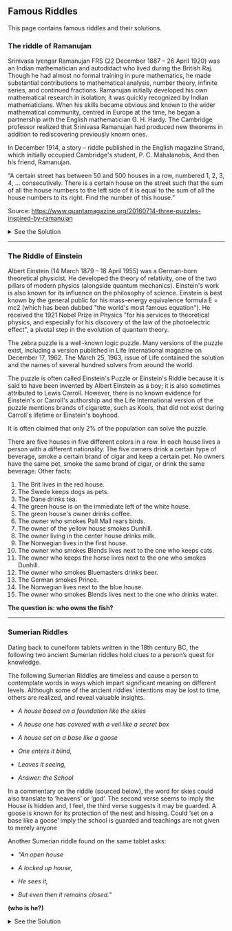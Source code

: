 ## Famous Riddles

This page contains famous riddles and their solutions.

### The riddle of Ramanujan

Srinivasa Iyengar Ramanujan FRS (22 December 1887 – 26 April 1920) was an Indian mathematician and autodidact who lived during the British Raj. Though he had almost no formal training in pure mathematics, he made substantial contributions to mathematical analysis, number theory, infinite series, and continued fractions. Ramanujan initially developed his own mathematical research in isolation; it was quickly recognized by Indian mathematicians. When his skills became obvious and known to the wider mathematical community, centred in Europe at the time, he began a partnership with the English mathematician G. H. Hardy. The Cambridge professor realized that Srinivasa Ramanujan had produced new theorems in addition to rediscovering previously known ones.

In December 1914, a story – riddle published in the English magazine Strand, which initially occupied Cambridge's student, P. C. Mahalanobis, And then his friend, Ramanujan.

“A certain street has between 50 and 500 houses in a row, numbered 1, 2, 3, 4, … consecutively. There is a certain house on the street such that the sum of all the house numbers to the left side of it is equal to the sum of all the house numbers to its right. Find the number of this house.”

Source: https://www.quantamagazine.org/20160714-three-puzzles-inspired-by-ramanujan

<details>
<summary>See the Solution</summary>
<p>
    The problem can be solved  using a variety of methods. Using trial and error methods  you can find that the only acceptable solution is this:
</p>
 
<p>    
    1 + 2 + 3 + … + 203 = 205 + 206 + … + 288. House number 204, on a street with 288 houses.
</p>

<p>    
    Without restrictions 50 and 500, there were other solutions. For example, on a road with 8 homes, the right answer would be the No. 6 house:
</p>    

<p>
    1 + 2 + 3 + 4 + 5 = 7 + 8
</p>  
</details>

<hr>

### The Riddle of Einstein

Albert Einstein (14 March 1879 – 18 April 1955) was a German-born theoretical physicist. He developed the theory of relativity, one of the two pillars of modern physics (alongside quantum mechanics). Einstein's work is also known for its influence on the philosophy of science. Einstein is best known by the general public for his mass–energy equivalence formula E = mc2 (which has been dubbed "the world's most famous equation"). He received the 1921 Nobel Prize in Physics "for his services to theoretical physics, and especially for his discovery of the law of the photoelectric effect", a pivotal step in the evolution of quantum theory.

The zebra puzzle is a well-known logic puzzle. Many versions of the puzzle exist, including a version published in Life International magazine on December 17, 1962. The March 25, 1963, issue of Life contained the solution and the names of several hundred solvers from around the world.

The puzzle is often called Einstein's Puzzle or Einstein's Riddle because it is said to have been invented by Albert Einstein as a boy; it is also sometimes attributed to Lewis Carroll. However, there is no known evidence for Einstein's or Carroll's authorship and the Life International version of the puzzle mentions brands of cigarette, such as Kools, that did not exist during Carroll's lifetime or Einstein's boyhood.

It is often claimed that only 2% of the population can solve the puzzle.

There are five houses in five different colors in a row. In each house lives a person with a different nationality. The five owners drink a certain type of beverage, smoke a certain brand of cigar and keep a certain pet. No owners have the same pet, smoke the same brand of cigar, or drink the same beverage. Other facts: 

1. The Brit lives in the red house. 
2. The Swede keeps dogs as pets. 
3. The Dane drinks tea. 
4. The green house is on the immediate left of the white house. 
5. The green house's owner drinks coffee. 
6. The owner who smokes Pall Mall rears birds. 
7. The owner of the yellow house smokes Dunhill. 
8. The owner living in the center house drinks milk. 
9. The Norwegian lives in the first house. 
10. The owner who smokes Blends lives next to the one who keeps cats. 
11. The owner who keeps the horse lives next to the one who smokes Dunhill. 
12. The owner who smokes Bluemasters drinks beer. 
13. The German smokes Prince. 
14. The Norwegian lives next to the blue house. 
15. The owner who smokes Blends lives next to the one who drinks water. 

**The question is: who owns the fish?**

<hr>

### Sumerian Riddles

Dating back to cuneiform tablets written in the 18th century BC, the following two ancient Sumerian riddles hold clues to a person’s quest for knowledge.

The following Sumerian Riddles are timeless and cause a person to contemplate words in ways which impart significant meaning on different levels.  Although some of the ancient riddles’ intentions may be lost to time, others are realized, and reveal valuable insights.

- *A house based on a foundation like the skies*

- *A house one has covered with a veil like a secret box*

- *A house set on a base like a goose*

- *One enters it blind,*

- *Leaves it seeing,*

- *Answer: the School*

In a commentary on the riddle (sourced below), the word for skies could also translate to ‘heavens’ or ‘god’.  The second verse seems to imply the House is hidden and, I feel, the third verse suggests it may be guarded.  A goose is known for its protection of the nest and hissing.  Could ‘set on a base like a goose’ imply the school is guarded and teachings are not given to merely anyone

Another Sumerian riddle found on the same tablet asks:

- *“An open house*

- *A locked up house,*

- *He sees it,*

- *But even then it remains closed.”*

**(who is he?)**

<details>
<summary>See the Solution</summary>
To answer this riddle a person has to think of what ‘open and closes’ in a ‘house’?  One easily considers a door, but why does it remain closed?  The answer given is a ‘deaf person.’  Here, the door compares to the ‘Mouth’ and since a ‘deaf’ person can see it (the mouth) open and close, it (the house/knowledge/words) remains locked/unheard.
</details>
